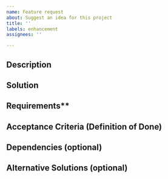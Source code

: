 ```yaml
---
name: Feature request
about: Suggest an idea for this project
title: ''
labels: enhancement
assignees: ''

---
```


<!-- Please remove unwanted/unrelated/irrelevant information such as comments.
Please copy any output files into a public Github gist (see https://gist.github.com/) 
and link to the gist, rather than relying on paths that might change. -->

## Description
<!-- Provide a clear and concise description of the problem to be solved. -->
<!-- What problem needs to be fixed? -->
<!-- What new capability needs to be added? --> 

## Solution
<!-- Add a clear and concise description of the proposed solution. -->

## Requirements**
<!-- What does the new code need to accomplish? Does it require an update 
to a version of software (e.g. modules of NCEPLibs, NetCDF, etc.), components 
(e.g. UFS-Weather-Model), or system tools (e.g. python3) -->

## Acceptance Criteria (Definition of Done)
<!-- What does it mean for this feature to be finished? -->

## Dependencies (optional)
<!-- Directly reference any issues or PRs in this or other repositories that this 
issue is related to, and describe how they are related. -->
<!-- Does this block progress on other issues? Add this issue as a dependency to 
other issues as appropriate e.g. #IssueNumber has a dependency on this issue -->

## Alternative Solutions (optional)
<!-- If applicable, add a description of any alternative solutions or features 
you've considered. -->
